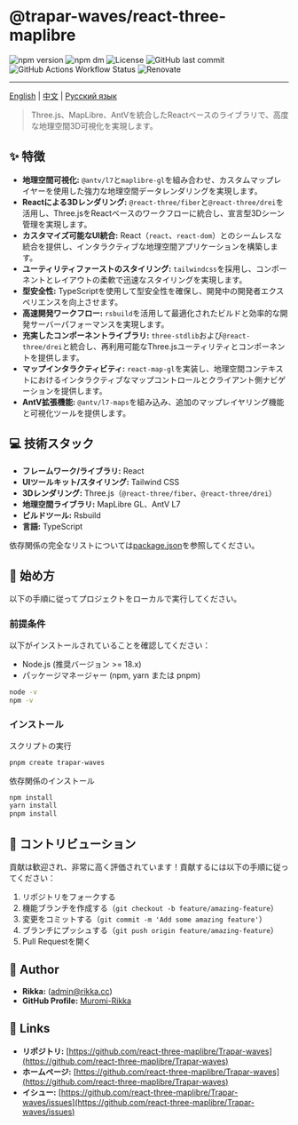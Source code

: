 # @trapar-waves/react-three-maplibre

![npm version](https://img.shields.io/npm/v/@trapar-waves/react-three-maplibre)
![npm dm](https://img.shields.io/npm/dm/@trapar-waves/react-three-maplibre)
![License](https://img.shields.io/github/license/Trapar-waves/react-three-maplibre)
![GitHub last commit](https://img.shields.io/github/last-commit/Trapar-waves/react-three-maplibre)
![GitHub Actions Workflow Status](https://img.shields.io/github/actions/workflow/status/Trapar-waves/react-three-maplibre/release.yml)
![Renovate](https://img.shields.io/badge/renovate-enabled-blue)

---

[English](../README.md) | [中文](/readme/README-CN.md) | [Русский язык](/readme/README-RU.md)

> Three.js、MapLibre、AntVを統合したReactベースのライブラリで、高度な地理空間3D可視化を実現します。

## ✨ 特徴

- **地理空間可視化:** `@antv/l7`と`maplibre-gl`を組み合わせ、カスタムマップレイヤーを使用した強力な地理空間データレンダリングを実現します。
- **Reactによる3Dレンダリング:** `@react-three/fiber`と`@react-three/drei`を活用し、Three.jsをReactベースのワークフローに統合し、宣言型3Dシーン管理を実現します。
- **カスタマイズ可能なUI統合:** React（`react`、`react-dom`）とのシームレスな統合を提供し、インタラクティブな地理空間アプリケーションを構築します。
- **ユーティリティファーストのスタイリング:** `tailwindcss`を採用し、コンポーネントとレイアウトの柔軟で迅速なスタイリングを実現します。
- **型安全性:** TypeScriptを使用して型安全性を確保し、開発中の開発者エクスペリエンスを向上させます。
- **高速開発ワークフロー:** `rsbuild`を活用して最適化されたビルドと効率的な開発サーバーパフォーマンスを実現します。
- **充実したコンポーネントライブラリ:** `three-stdlib`および`@react-three/drei`と統合し、再利用可能なThree.jsユーティリティとコンポーネントを提供します。
- **マップインタラクティビティ:** `react-map-gl`を実装し、地理空間コンテキストにおけるインタラクティブなマップコントロールとクライアント側ナビゲーションを提供します。
- **AntV拡張機能:** `@antv/l7-maps`を組み込み、追加のマップレイヤリング機能と可視化ツールを提供します。

## 💻 技術スタック

- **フレームワーク/ライブラリ:** React
- **UIツールキット/スタイリング:** Tailwind CSS
- **3Dレンダリング:** Three.js（`@react-three/fiber`、`@react-three/drei`）
- **地理空間ライブラリ:** MapLibre GL、AntV L7
- **ビルドツール:** Rsbuild
- **言語:** TypeScript

依存関係の完全なリストについては[package.json](package.json)を参照してください。

## 🚀 始め方

以下の手順に従ってプロジェクトをローカルで実行してください。

### 前提条件

以下がインストールされていることを確認してください：

- Node.js (推奨バージョン >= 18.x)
- パッケージマネージャー (npm, yarn または pnpm)

```bash
node -v
npm -v
```

### インストール

スクリプトの実行

```bash
pnpm create trapar-waves
```

依存関係のインストール

```bash
npm install
yarn install
pnpm install
```

## 🤝 コントリビューション

貢献は歓迎され、非常に高く評価されています！貢献するには以下の手順に従ってください：

1. リポジトリをフォークする
2. 機能ブランチを作成する（`git checkout -b feature/amazing-feature`）
3. 変更をコミットする（`git commit -m 'Add some amazing feature'`）
4. ブランチにプッシュする（`git push origin feature/amazing-feature`）
5. Pull Requestを開く

## 👤 Author

- **Rikka:** (admin@rikka.cc)
- **GitHub Profile:** [Muromi-Rikka](https://github.com/Muromi-Rikka)

## 🔗 Links

- **リポジトリ:** [https://github.com/react-three-maplibre/Trapar-waves](https://github.com/react-three-maplibre/Trapar-waves)
- **ホームページ:** [https://github.com/react-three-maplibre/Trapar-waves](https://github.com/react-three-maplibre/Trapar-waves)
- **イシュー:** [https://github.com/react-three-maplibre/Trapar-waves/issues](https://github.com/react-three-maplibre/Trapar-waves/issues)
